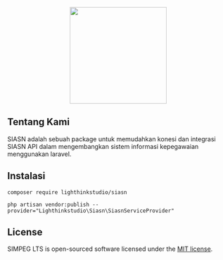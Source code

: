 <p align="center"><a href="https://laravel.com" target="_blank"><img src="https://lighthinkstudio.com/assets/images/logo/lighthink_indigo.png" width="220"></a></p>

## Tentang Kami

SIASN adalah sebuah package untuk memudahkan konesi dan integrasi SIASN API dalam mengembangkan sistem informasi kepegawaian menggunakan laravel.

## Instalasi

```
composer require lighthinkstudio/siasn
```

```
php artisan vendor:publish --provider="Lighthinkstudio\Siasn\SiasnServiceProvider"
```

## License
SIMPEG LTS is open-sourced software licensed under the [MIT license](https://opensource.org/licenses/MIT).
